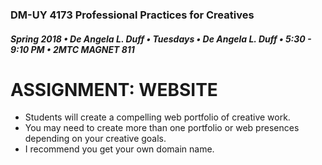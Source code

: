 ### DM-UY 4173 Professional Practices for Creatives
##### Spring 2018 • De Angela L. Duff • Tuesdays • De Angela L. Duff • 5:30 - 9:10 PM • 2MTC MAGNET 811

# ASSIGNMENT: WEBSITE

* Students will create a compelling web portfolio of creative work. 
* You may need to create more than one portfolio or web presences depending on your creative goals.
* I recommend you get your own domain name. 


